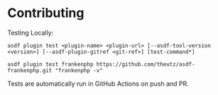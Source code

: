 # Contributing

Testing Locally:

```shell
asdf plugin test <plugin-name> <plugin-url> [--asdf-tool-version <version>] [--asdf-plugin-gitref <git-ref>] [test-command*]

asdf plugin test frankenphp https://github.com/theutz/asdf-frankenphp.git "frankenphp -v"
```

Tests are automatically run in GitHub Actions on push and PR.
